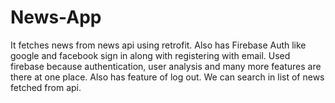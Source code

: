 # News-App
It fetches news from news api using retrofit.
Also has Firebase Auth like google and facebook sign in along with registering with email.
Used firebase because authentication, user analysis and many more features are there at one place.
Also has feature of log out.
We can search in list of news fetched from api.
